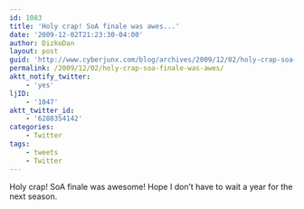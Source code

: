 ```yaml
---
id: 1083
title: 'Holy crap! SoA finale was awes...'
date: '2009-12-02T21:23:30-04:00'
author: DizkoDan
layout: post
guid: 'http://www.cyberjunx.com/blog/archives/2009/12/02/holy-crap-soa-finale-was-awes/'
permalink: /2009/12/02/holy-crap-soa-finale-was-awes/
aktt_notify_twitter:
    - 'yes'
ljID:
    - '1047'
aktt_twitter_id:
    - '6288354142'
categories:
    - Twitter
tags:
    - tweets
    - Twitter
---
```


Holy crap! SoA finale was awesome! Hope I don’t have to wait a year for the next season.